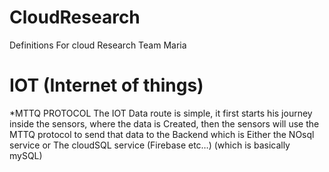 # CloudResearch
Definitions For cloud Research 
Team Maria

# IOT (Internet of things)

*MTTQ PROTOCOL
The IOT Data route is simple, it first starts his journey inside the sensors, where the data is Created, then the sensors will use the MTTQ protocol to send that data to the Backend which is Either the NOsql service or The cloudSQL service (Firebase etc…) (which is basically mySQL)



